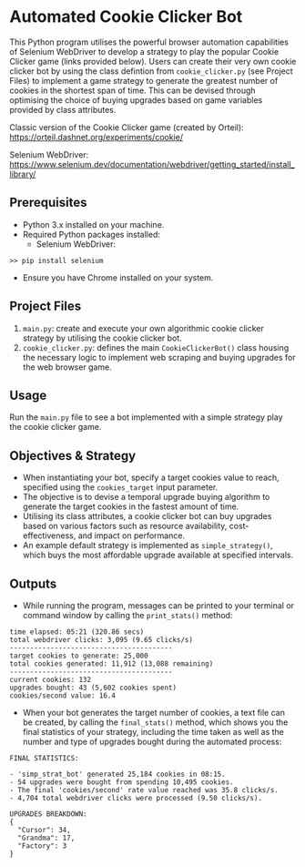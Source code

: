 # Automated Cookie Clicker Bot
This Python program utilises the powerful browser automation capabilities of Selenium WebDriver to develop a strategy to play the popular Cookie Clicker game (links provided below). Users can create their very own cookie clicker bot by using the class defintion from `cookie_clicker.py` (see Project Files) to implement a game strategy to generate the greatest number of cookies in the shortest span of time. This can be devised through optimising the choice of buying upgrades based on game variables provided by class attributes.

Classic version of the Cookie Clicker game (created by Orteil): https://orteil.dashnet.org/experiments/cookie/

Selenium WebDriver: https://www.selenium.dev/documentation/webdriver/getting_started/install_library/

## Prerequisites
- Python 3.x installed on your machine.
- Required Python packages installed:
  - Selenium WebDriver:

`>> pip install selenium`
- Ensure you have Chrome installed on your system.

## Project Files
1. `main.py`: create and execute your own algorithmic cookie clicker strategy by utilising the cookie clicker bot.
2. `cookie_clicker.py`: defines the main `CookieClickerBot()` class housing the necessary logic to implement web scraping and buying upgrades for the web browser game.

## Usage
Run the `main.py` file to see a bot implemented with a simple strategy play the cookie clicker game.

## Objectives & Strategy
- When instantiating your bot, specify a target cookies value to reach, specified using the `cookies_target` input parameter.
- The objective is to devise a temporal upgrade buying algorithm to generate the target cookies in the fastest amount of time.
- Utilising its class attributes, a cookie clicker bot can buy upgrades based on various factors such as resource availability, cost-effectiveness, and impact on performance.
- An example default strategy is implemented as `simple_strategy()`, which buys the most affordable upgrade available at specified intervals.

## Outputs
- While running the program, messages can be printed to your terminal or command window by calling the `print_stats()` method:
```
time elapsed: 05:21 (320.86 secs)
total webdriver clicks: 3,095 (9.65 clicks/s)
----------------------------------------
target cookies to generate: 25,000
total cookies generated: 11,912 (13,088 remaining)
----------------------------------------
current cookies: 132
upgrades bought: 43 (5,602 cookies spent)
cookies/second value: 16.4
```
- When your bot generates the target number of cookies, a text file can be created, by calling the `final_stats()` method, which shows you the final statistics of your strategy, including the time taken as well as the number and type of upgrades bought during the automated process:
```
FINAL STATISTICS:

- 'simp_strat_bot' generated 25,184 cookies in 08:15.
- 54 upgrades were bought from spending 10,495 cookies.
- The final 'cookies/second' rate value reached was 35.8 clicks/s.
- 4,704 total webdriver clicks were processed (9.50 clicks/s).

UPGRADES BREAKDOWN:
{
  "Cursor": 34,
  "Grandma": 17,
  "Factory": 3
}
```
